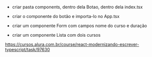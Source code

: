 - criar pasta components, dentro dela Botao, dentro dela index.tsx
- criar o componente do botão e importa-lo no App.tsx

- criar um componente Form com campos nome do curso e duração

- criar um componente Lista com dois cursos

https://cursos.alura.com.br/course/react-modernizando-escrever-typescript/task/97630